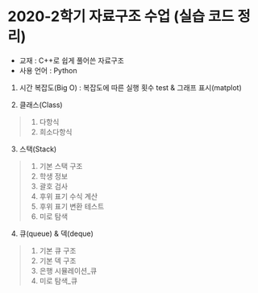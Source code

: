 # 2020-2학기 자료구조 수업 (실습 코드 정리)

* 교재 : C++로 쉽게 풀어쓴 자료구조
* 사용 언어 : Python

1. 시간 복잡도(Big O) : 복잡도에 따른 실행 횟수 test & 그래프 표시(matplot)

2. 클래스(Class)
 > 1) 다항식
 > 2) 희소다항식
 
3. 스택(Stack)
 > 1) 기본 스택 구조
 > 2) 학생 정보
 > 3) 괄호 검사
 > 4) 후위 표기 수식 계산
 > 5) 후위 표기 변환 테스트
 > 6) 미로 탐색

4. 큐(queue) & 덱(deque)
 > 1) 기본 큐 구조
 > 2) 기본 덱 구조
 > 3) 은행 시뮬레이션_큐
 > 4) 미로 탐색_큐

